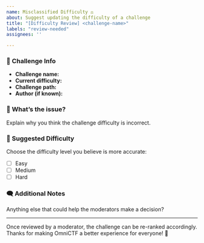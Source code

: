 ```yaml
---
name: Misclassified Difficulty ⚖️
about: Suggest updating the difficulty of a challenge
title: "[Difficulty Review] <challenge-name>"
labels: "review-needed"
assignees: ''

---
```


### 🎯 Challenge Info
- **Challenge name:**  
- **Current difficulty:**  
- **Challenge path:**  
- **Author (if known):**

### 🤔 What’s the issue?
Explain why you think the challenge difficulty is incorrect.

### 🧠 Suggested Difficulty
Choose the difficulty level you believe is more accurate:

- [ ] Easy  
- [ ] Medium  
- [ ] Hard  

### 🗨️ Additional Notes
Anything else that could help the moderators make a decision?

---

Once reviewed by a moderator, the challenge can be re-ranked accordingly.  
Thanks for making OmniCTF a better experience for everyone! 🚩
